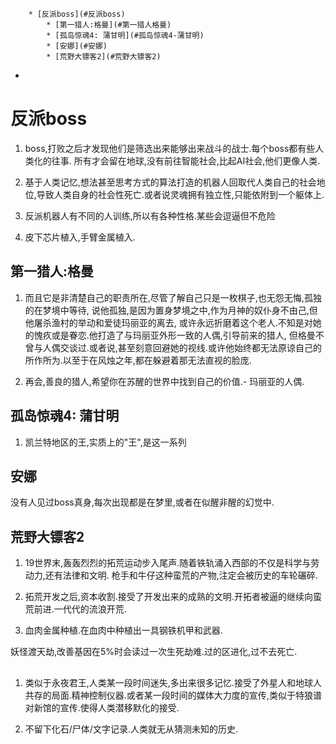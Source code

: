 
<!-- vim-markdown-toc GFM -->

		* [反派boss](#反派boss)
			* [第一猎人:格曼](#第一猎人格曼)
			* [孤岛惊魂4: 蒲甘明](#孤岛惊魂4-蒲甘明)
			* [安娜](#安娜)
			* [荒野大镖客2](#荒野大镖客2)
* [](#)

<!-- vim-markdown-toc -->

# 反派boss
1. boss,打败之后才发现他们是筛选出来能够出来战斗的战士.每个boss都有些人类化的往事. 
所有才会留在地球,没有前往智能社会,比起AI社会,他们更像人类.

2. 基于人类记忆,想法甚至思考方式的算法打造的机器人回取代人类自己的社会地位,导致人类自身的社会性死亡.或者说灵魂拥有独立性,只能依附到一个躯体上.

3. 反派机器人有不同的人训练,所以有各种性格.某些会逗逼但不危险

4. 皮下芯片植入,手臂金属植入.

## 第一猎人:格曼
1. 而且它是非清楚自己的职责所在,尽管了解自己只是一枚棋子,也无怨无悔,孤独的在梦境中等待,
说他孤独,是因为置身梦境之中,作为月神的奴仆身不由己,但他屠杀渔村的举动和爱徒玛丽亚的离去,
或许永远折磨着这个老人.不知是对她的愧疚或是眷恋.他打造了与玛丽亚外形一致的人偶,引导前来的猎人,
但格曼不曾与人偶交谈过.或者说,甚至刻意回避她的视线.或许他始终都无法原谅自己的所作所为.以至于在风烛之年,都在躲避着那无法直视的脸庞.

2. 再会,善良的猎人,希望你在苏醒的世界中找到自己的价值.- 玛丽亚的人偶.

## 孤岛惊魂4: 蒲甘明
1. 凯兰特地区的王,实质上的"王",是这一系列

## 安娜
没有人见过boss真身,每次出现都是在梦里,或者在似醒非醒的幻觉中.

## 荒野大镖客2
1. 19世界末,轰轰烈烈的拓荒运动步入尾声.随着铁轨涌入西部的不仅是科学与劳动力,还有法律和文明.
枪手和牛仔这种蛮荒的产物,注定会被历史的车轮碾碎.

2. 拓荒开发之后,资本收割.接受了开发出来的成熟的文明.开拓者被逼的继续向蛮荒前进.一代代的流浪开荒. 

3. 血肉金属种植.在血肉中种植出一具钢铁机甲和武器.

妖怪渡天劫,改善基因在5%时会读过一次生死劫难.过的区进化,过不去死亡.

##
1. 类似于永夜君王,人类某一段时间迷失,多出来很多记忆.接受了外星人和地球人共存的局面.精神控制仪器.或者某一段时间的媒体大力度的宣传,类似于特狼谱对新馆的宣传.使得人类潜移默化的接受.

2. 不留下化石/尸体/文字记录.人类就无从猜测未知的历史.

